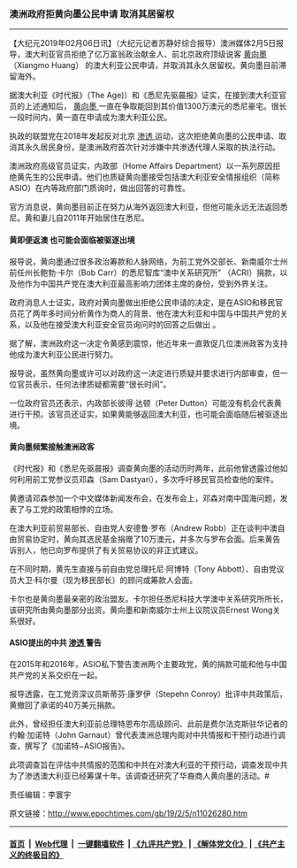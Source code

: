### 澳洲政府拒黄向墨公民申请 取消其居留权
------------------------

<p>
 【大纪元2019年02月06日讯】（大纪元记者苏静好综合报导）澳洲媒体2月5日报导，澳大利亚官员拒绝了亿万富翁政治献金人、前北京政府顶级说客
 <a href="http://www.epochtimes.com/gb/tag/%E9%BB%84%E5%90%91%E5%A2%A8.html">
  黄向墨
 </a>
 （Xiangmo Huang） 的澳大利亚公民申请，并取消其永久居留权。黄向墨目前滞留海外。
</p>
<p>
 据澳大利亚《时代报》（The Age)）和《悉尼先驱晨报》证实，在接到澳大利亚官员的上述通知后，
 <a href="http://www.epochtimes.com/gb/tag/%E9%BB%84%E5%90%91%E5%A2%A8.html">
  黄向墨
 </a>
 一直在争取能回到其价值1300万澳元的悉尼豪宅。很长一段时间内，黄一直在申请成为澳大利亚公民。
</p>
<p>
 执政的联盟党在2018年发起反对北京
 <a href="http://www.epochtimes.com/gb/tag/%E6%B8%97%E9%80%8F.html">
  渗透
 </a>
 运动，这次拒绝黄向墨的公民申请、取消其永久居民身份，是澳洲政府首次针对涉嫌中共渗透代理人采取的执法行动。
</p>
<p>
 澳洲政府高级官员证实，内政部（Home Affairs Department）以一系列原因拒绝黄先生的公民申请。他们也质疑黄向墨接受包括澳大利亚安全情报组织（简称ASIO）在内等政府部门质询时，做出回答的可靠性。
</p>
<p>
 官方消息说，黄向墨目前正在努力从海外返回澳大利亚，但他可能永远无法返回悉尼。黄和妻儿自2011年开始居住在悉尼。
</p>
<h4>
 黄即便返澳 也可能会面临被驱逐出境
</h4>
<p>
 报导说，黄向墨通过很多政治筹款和人脉网络，为前工党外交部长、新南威尔士州前任州长鲍勃‧卡尔（Bob Carr）的悉尼智库“澳中关系研究所” （ACRI）捐款，以及他作为中国共产党在澳大利亚最高影响力团体主席的身份，受到外界关注。
</p>
<p>
 政府消息人士证实，政府对黄向墨做出拒绝公民申请的决定，是在ASIO和移民官员花了两年多时间分析黄作为商人的背景、他在澳大利亚和中国与中国共产党的关系，以及他在接受澳大利亚安全官员询问时的回答之后做出 。
</p>
<p>
 据了解，澳洲政府这一决定令黄感到震惊，他近年来一直敦促几位澳洲政客为支持他成为澳大利亚公民进行努力。
</p>
<p>
 报导说，虽然黄向墨或许可以对政府这一决定进行质疑并要求进行内部审查，但一位官员表示，任何法律质疑都需要“很长时间”。
</p>
<p>
 一位政府官员还表示，内政部长彼得‧达顿（Peter Dutton）可能没有机会代表黄进行干预。该官员还证实，如果黄能够返回澳大利亚，也可能会面临随后被驱逐出境。
</p>
<h4>
 黄向墨频繁接触澳洲政客
</h4>
<p>
 《时代报》和《悉尼先驱晨报》调查黄向墨的活动历时两年，此前他曾透露过他如何利用前工党参议员邓森（Sam Dastyari），多次呼吁移民官员检查他的案件。
</p>
<p>
 黄邀请邓森参加一个中文媒体新闻发布会，在发布会上，邓森对南中国海问题，发表了与工党的政策相悖的立场。
</p>
<p>
 在澳大利亚前贸易部长、自由党人安德鲁‧罗布（Andrew Robb）正在谈判中澳自由贸易协定时，黄向其选民基金捐赠了10万澳元，并多次与罗布会面。后来黄告诉别人，他已向罗布提供了有关贸易协议的非正式建议。
</p>
<p>
 在不同时期，黄先生直接与前自由党总理托尼‧阿博特（Tony Abbott）、自由党议员大卫‧科尔曼（现为移民部长）的顾问或筹款人会面。
</p>
<p>
 卡尔也是黄向墨最亲密的政治盟友。卡尔担任悉尼科技大学澳中关系研究所所长，该研究所由黄向墨部分出资。黄向墨和新南威尔士州上议院议员Ernest Wong关系很好。
</p>
<h4>
 ASIO提出的中共
 <a href="http://www.epochtimes.com/gb/tag/%E6%B8%97%E9%80%8F.html">
  渗透
 </a>
 警告
</h4>
<p>
 在2015年和2016年，ASIO私下警告澳洲两个主要政党，黄的捐款可能和他与中国共产党的关系交织在一起。
</p>
<p>
 报导透露，在工党资深议员斯蒂芬‧康罗伊（Stepehn Conroy）批评中共政策后，黄撤回了承诺的40万美元捐款。
</p>
<p>
 此外，曾经担任澳大利亚前总理特恩布尔高级顾问、此前是费尔法克斯驻华记者的约翰‧加诺特（John Garnaut）曾代表澳洲总理内阁对中共情报和干预行动进行调查，撰写了《加诺特−ASIO报告》。
</p>
<p>
 此项调查旨在评估中共情报的范围和中共在对澳大利亚的干预行动，调查发现中共为了渗透澳大利亚已经筹谋十年。该调查还研究了华裔商人黄向墨的活动。#
</p>
<p>
 责任编辑：李寰宇
</p>

原文链接：http://www.epochtimes.com/gb/19/2/5/n11026280.htm


------------------------
#### [首页](https://github.com/gfw-breaker/banned-news/blob/master/README.md) &nbsp;|&nbsp; [Web代理](https://github.com/labour-camp/helloworld) &nbsp;|&nbsp; [一键翻墙软件](https://github.com/gfw-breaker/nogfw/blob/master/README.md) &nbsp;| [《九评共产党》](https://github.com/gfw-breaker/9ping.md/blob/master/README.md#九评之一评共产党是什么) | [《解体党文化》](https://github.com/gfw-breaker/jtdwh.md/blob/master/README.md) | [《共产主义的终极目的》](https://github.com/gfw-breaker/gczydzjmd.md/blob/master/README.md)

